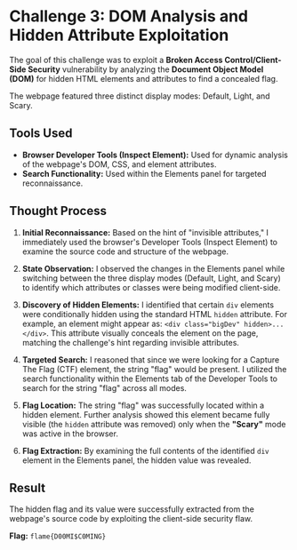 # Challenge 3: DOM Analysis and Hidden Attribute Exploitation

The goal of this challenge was to exploit a **Broken Access Control/Client-Side Security** vulnerability by analyzing the **Document Object Model (DOM)** for hidden HTML elements and attributes to find a concealed flag.

The webpage featured three distinct display modes: Default, Light, and Scary.

## Tools Used
* **Browser Developer Tools (Inspect Element):** Used for dynamic analysis of the webpage's DOM, CSS, and element attributes.
* **Search Functionality:** Used within the Elements panel for targeted reconnaissance.

## Thought Process

1.  **Initial Reconnaissance:** Based on the hint of "invisible attributes," I immediately used the browser's Developer Tools (Inspect Element) to examine the source code and structure of the webpage.

2.  **State Observation:** I observed the changes in the Elements panel while switching between the three display modes (Default, Light, and Scary) to identify which attributes or classes were being modified client-side.

3.  **Discovery of Hidden Elements:** I identified that certain `div` elements were conditionally hidden using the standard HTML `hidden` attribute. For example, an element might appear as: `<div class="bigDev" hidden>...</div>`. This attribute visually conceals the element on the page, matching the challenge's hint regarding invisible attributes.

4.  **Targeted Search:** I reasoned that since we were looking for a Capture The Flag (CTF) element, the string "flag" would be present. I utilized the search functionality within the Elements tab of the Developer Tools to search for the string "flag" across all modes.

5.  **Flag Location:** The string "flag" was successfully located within a hidden element. Further analysis showed this element became fully visible (the `hidden` attribute was removed) only when the **"Scary"** mode was active in the browser.

6.  **Flag Extraction:** By examining the full contents of the identified `div` element in the Elements panel, the hidden value was revealed.

## Result

The hidden flag and its value were successfully extracted from the webpage's source code by exploiting the client-side security flaw.

**Flag:** `flame{D00MI$C0MING}`

